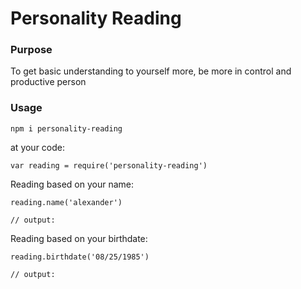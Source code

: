 # Personality Reading

### Purpose
  To get basic understanding to yourself more, be more in control and productive person

### Usage

```
npm i personality-reading

```
at your code:
```
var reading = require('personality-reading')
```
Reading based on your name:
```
reading.name('alexander')

// output:
```
Reading based on your birthdate:
```
reading.birthdate('08/25/1985')

// output:
```
